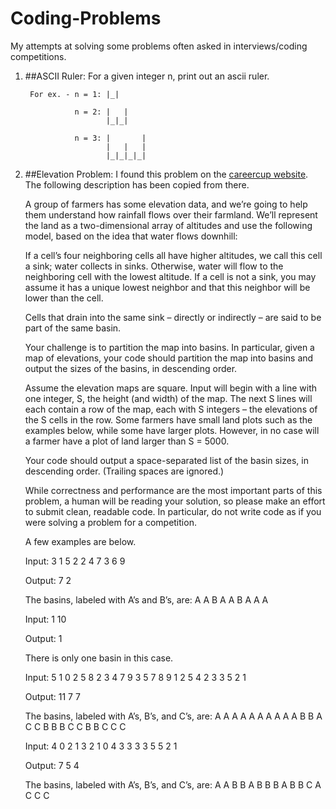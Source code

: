 # Coding-Problems

My attempts at solving some problems often asked in interviews/coding competitions.

1. ##ASCII Ruler: 
For a given integer n, print out an ascii ruler.
        
        For ex. - n = 1: |_|

                  n = 2: |   |
                         |_|_|

                  n = 3: |       |
                         |   |   |
                         |_|_|_|_|

2. ##Elevation Problem: 
    I found this problem on the [careercup
    website](http://www.careercup.com/page?pid=palantir-technology-interview-questions). The
    following description has been copied from there.

    A group of farmers has some elevation data, and we’re going to help them understand how
    rainfall flows over their farmland. 
    We’ll represent the land as a two-dimensional array of altitudes and use the following
    model, based on the idea that water flows downhill: 

    If a cell’s four neighboring cells all have higher altitudes, we call this cell a sink;
    water collects in sinks. 
    Otherwise, water will flow to the neighboring cell with the lowest altitude. If a cell is
    not a sink, you may assume it has a unique lowest neighbor and that this neighbor will be
    lower than the cell. 

    Cells that drain into the same sink – directly or indirectly – are said to be part of the
    same basin. 

    Your challenge is to partition the map into basins. In particular, given a map of
    elevations, your code should partition the map into basins and output the sizes of the
    basins, in descending order. 

    Assume the elevation maps are square. Input will begin with a line with one integer, S,
    the height (and width) of the map. The next S lines will each contain a row of the map,
    each with S integers – the elevations of the S cells in the row. Some farmers have small
    land plots such as the examples below, while some have larger plots. However, in no case
    will a farmer have a plot of land larger than S = 5000. 

    Your code should output a space-separated list of the basin sizes, in descending order.
    (Trailing spaces are ignored.) 

    While correctness and performance are the most important parts of this problem, a human
    will be reading your solution, so please make an effort to submit clean, readable code. In
    particular, do not write code as if you were solving a problem for a competition. 

    A few examples are below. 

    Input: 
    3 
    1 5 2 
    2 4 7 
    3 6 9 


    Output: 
    7 2 





    The basins, labeled with A’s and B’s, are: 
    A A B 
    A A B 
    A A A 




    Input: 
    1 
    10 

    Output: 
    1 


    There is only one basin in this case. 




    Input: 
    5 
    1 0 2 5 8 
    2 3 4 7 9 
    3 5 7 8 9 
    1 2 5 4 2 
    3 3 5 2 1 

    Output: 
    11 7 7 






    The basins, labeled with A’s, B’s, and C’s, are: 
    A A A A A 
    A A A A A 
    B B A C C 
    B B B C C 
    B B C C C 



    Input: 
    4 
    0 2 1 3 
    2 1 0 4 
    3 3 3 3 
    5 5 2 1 

    Output: 
    7 5 4 





    The basins, labeled with A’s, B’s, and C’s, are: 
    A A B B 
    A B B B 
    A B B C 
    A C C C
